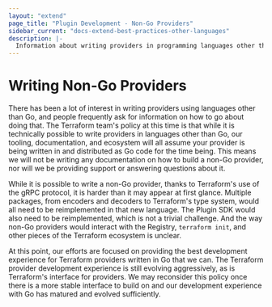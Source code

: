 ```yaml
---
layout: "extend"
page_title: "Plugin Development - Non-Go Providers"
sidebar_current: "docs-extend-best-practices-other-languages"
description: |-
  Information about writing providers in programming languages other than Go.
---
```


# Writing Non-Go Providers

There has been a lot of interest in writing providers using languages other
than Go, and people frequently ask for information on how to go about doing
that. The Terraform team's policy at this time is that while it is technically
possible to write providers in languages other than Go, our tooling,
documentation, and ecosystem will all assume your provider is being written in
and distributed as Go code for the time being. This means we will not be
writing any documentation on how to build a non-Go provider, nor will we be
providing support or answering questions about it.

While it is possible to write a non-Go provider, thanks to Terraform's use of
the gRPC protocol, it is harder than it may appear at first glance. Multiple
packages, from encoders and decoders to Terraform's type system, would all need
to be reimplemented in that new language. The Plugin SDK would also need to be
reimplemented, which is not a trivial challenge. And the way non-Go providers
would interact with the Registry, `terraform init`, and other pieces of the
Terraform ecosystem is unclear.

At this point, our efforts are focused on providing the best development
experience for Terraform providers written in Go that we can. The Terraform
provider development experience is still evolving aggressively, as is
Terraform's interface for providers. We may reconsider this policy once there
is a more stable interface to build on and our development experience with Go
has matured and evolved sufficiently.

